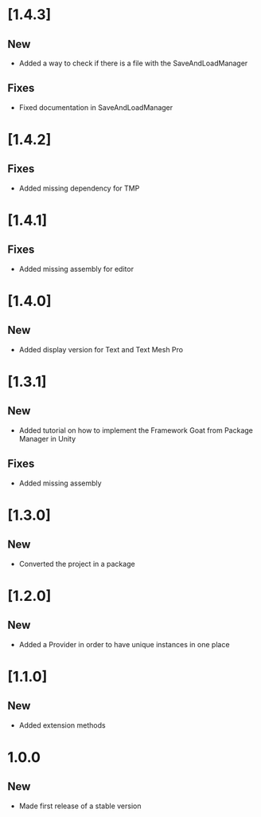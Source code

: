 # [1.4.3]

## New

- Added a way to check if there is a file with the SaveAndLoadManager

## Fixes

- Fixed documentation in SaveAndLoadManager

# [1.4.2]

## Fixes

- Added missing dependency for TMP

# [1.4.1]

## Fixes

- Added missing assembly for editor

# [1.4.0]

## New

- Added display version for Text and Text Mesh Pro

# [1.3.1]

## New

- Added tutorial on how to implement the Framework Goat from Package Manager in Unity

## Fixes

- Added missing assembly

# [1.3.0]

## New
- Converted the project in a package

# [1.2.0]

## New

- Added a Provider in order to have unique instances in one place

# [1.1.0]

## New

- Added extension methods

# 1.0.0

## New

- Made first release of a stable version